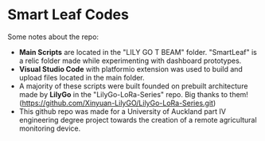 # Smart Leaf Codes

Some notes about the repo:

- **Main Scripts** are located in the "LILY GO T BEAM" folder. "SmartLeaf" is a relic folder made while experimenting with dashboard prototypes.
- **Visual Studio Code** with platformio extension was used to build and upload files located in the main folder.
- A majority of these scripts were built founded on prebuilt architecture made by **LilyGo** in the "LilyGo-LoRa-Series" repo. Big thanks to them! (https://github.com/Xinyuan-LilyGO/LilyGo-LoRa-Series.git)
- This github repo was made for a University of Auckland part IV engineering degree project towards the creation of a remote agricultural monitoring device. 
